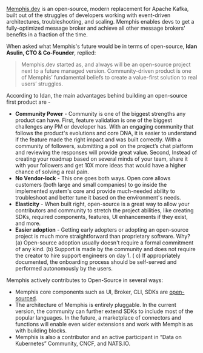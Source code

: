 [Memphis.dev](https://memphis.dev "Memphis.dev") is an open-source, modern replacement for Apache Kafka, built out of the struggles of developers working with event-driven architectures, troubleshooting, and scaling. Memphis enables devs to get a fully-optimized message broker and achieve all other message brokers' benefits in a fraction of the time.

When asked what Memphis's future would be in terms of open-source, **Idan Asulin, CTO & Co-Founder**, replied:
> Memphis.dev started as, and always will be an open-source project next to a future managed version. Community-driven product is one of Memphis’ fundamental beliefs to create a value-first solution to real users’ struggles.

According to Idan, the main advantages behind building an open-source first product are - 
- **Community Power** - Community is one of the biggest strengths any product can have. First, feature validation is one of the biggest challenges any PM or developer has. With an engaging community that follows the product's evolutions and core DNA, it is easier to understand if the feature made the right impact and was built correctly. With a community of followers, submitting a poll on the project’s chat platform and reviewing the responses will provide great value. Second, Instead of creating your roadmap based on several minds of your team, share it with your followers and get 10X more ideas that would have a higher chance of solving a real pain.
- **No Vendor-lock** - This one goes both ways. Open core allows customers (both large and small companies) to go inside the implemented system's core and provide much-needed ability to troubleshoot and better tune it based on the environment's needs. 
- **Elasticity** - When built right, open-source is a great way to allow your contributors and community to stretch the project abilities, like creating SDKs, required components, features, UI enhancements if they exist, and more.
- **Easier adoption** - Getting early adopters or adopting an open-source project is much more straightforward than proprietary software. Why? (a) Open-source adoption usually doesn't require a formal commitment of any kind. (b) Support is made by the community and does not require the creator to hire support engineers on day 1. ( c) If appropriately documented, the onboarding process should be self-served and performed autonomously by the users.

Memphis actively contributes to Open-Source in several ways:
- Memphis core components such as UI, Broker, CLI, SDKs are [open-sourced](https://github.com/memphisdev/memphis-broker "open-sourced").
- The architecture of Memphis is entirely pluggable. In the current version, the community can further extend SDKs to include most of the popular languages. 
In the future, a marketplace of connectors and functions will enable even wider extensions and work with Memphis as with building blocks.
- Memphis is also a contributor and an active participant in “Data on Kubernetes” Community, CNCF, and NATS.IO.
